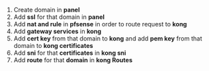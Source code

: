 1. Create domain in **panel**
2. Add **ssl** for that domain in **panel**
3. Add **nat and rule** in **pfsense** in order to route request to **kong**
4. Add **gateway services** in **kong**
5. Add **cert key** from that domain to **kong** and add **pem key** from that domain to **kong certificates** 
6. Add **sni** for that **certificates** in **kong sni**
7. Add **route** for that **domain** in **kong Routes**